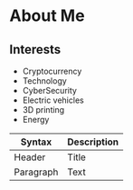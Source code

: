 # About Me

## Interests
- Cryptocurrency
- Technology
- CyberSecurity
- Electric vehicles
- 3D printing
- Energy

| Syntax | Description |
| ----------- | ----------- |
| Header | Title |
| Paragraph | Text |













